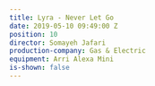 ```yaml
---
title: Lyra - Never Let Go
date: 2019-05-10 09:49:00 Z
position: 10
director: Somayeh Jafari
production-company: Gas & Electric
equipment: Arri Alexa Mini
is-shown: false
---
```


